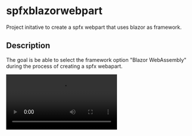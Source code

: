 # spfxblazorwebpart

Project initative to create a spfx webpart that uses blazor as framework.

## Description

The goal is be able to select the framework option "Blazor WebAssembly" during the process of creating a spfx webapart.

![blazorwebpartnavigation1](https://raw.githubusercontent.com/omarceloribeiro/spfxblazorwebpart/main/blazorwebpartnavigation1.mp4)
